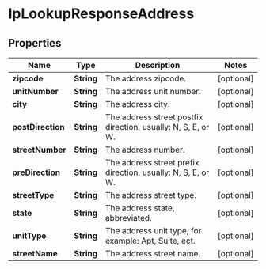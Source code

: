 

# IpLookupResponseAddress

## Properties

Name | Type | Description | Notes
------------ | ------------- | ------------- | -------------
**zipcode** | **String** | The address zipcode. |  [optional]
**unitNumber** | **String** | The address unit number. |  [optional]
**city** | **String** | The address city. |  [optional]
**postDirection** | **String** | The address street postfix direction, usually: N, S, E, or W. |  [optional]
**streetNumber** | **String** | The address number. |  [optional]
**preDirection** | **String** | The address street prefix direction, usually: N, S, E, or W. |  [optional]
**streetType** | **String** | The address street type. |  [optional]
**state** | **String** | The address state, abbreviated. |  [optional]
**unitType** | **String** | The address unit type, for example: Apt, Suite, ect. |  [optional]
**streetName** | **String** | The address street name. |  [optional]




